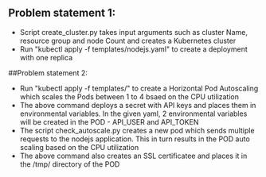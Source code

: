 ## Problem statement 1: 
- Script create_cluster.py takes input arguments such as cluster Name, resource group and node Count and creates a Kubernetes cluster 
- Run "kubectl apply -f templates/nodejs.yaml" to create a deployment with one replica

##Problem statement 2:
- Run "kubectl apply -f templates/" to create a Horizontal Pod Autoscaling which scales the Pods between 1 to 4 bsaed on the CPU utilization
- The above command deploys a secret with API keys and places them in environmental variables. In the given yaml, 2 environmental variables will be created in the POD - API_USER and API_TOKEN
- The script check_autoscale.py creates a new pod which sends multiple requests to the nodejs application. This in turn results in the POD auto scaling based on the CPU utilization
- The above command also creates an SSL certificatee and places it in the /tmp/ directory of the POD
